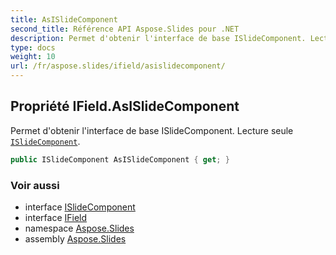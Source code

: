 ```yaml
---
title: AsISlideComponent
second_title: Référence API Aspose.Slides pour .NET
description: Permet d'obtenir l'interface de base ISlideComponent. Lecture seule ISlideComponent aspose.slides/islidecomponent.
type: docs
weight: 10
url: /fr/aspose.slides/ifield/asislidecomponent/
---
```


## Propriété IField.AsISlideComponent

Permet d'obtenir l'interface de base ISlideComponent. Lecture seule [`ISlideComponent`](../../islidecomponent).

```csharp
public ISlideComponent AsISlideComponent { get; }
```

### Voir aussi

* interface [ISlideComponent](../../islidecomponent)
* interface [IField](../../ifield)
* namespace [Aspose.Slides](../../ifield)
* assembly [Aspose.Slides](../../../)

<!-- NE PAS ÉDITEZ : généré par xmldocmd pour Aspose.Slides.dll -->